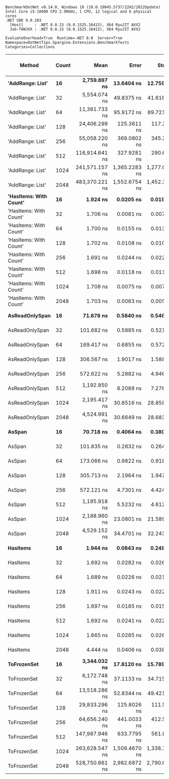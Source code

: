 ```

BenchmarkDotNet v0.14.0, Windows 10 (10.0.19045.5737/22H2/2022Update)
Intel Core i5-10400 CPU 2.90GHz, 1 CPU, 12 logical and 6 physical cores
.NET SDK 9.0.203
  [Host]     : .NET 8.0.15 (8.0.1525.16413), X64 RyuJIT AVX2
  Job-TAWJXX : .NET 8.0.15 (8.0.1525.16413), X64 RyuJIT AVX2

EvaluateOverhead=True  Runtime=.NET 8.0  Server=True  
Namespace=DotNetTips.Spargine.Extensions.BenchmarkTests  Categories=Collections  

```
| Method                 | Count | Mean           | Error         | StdDev        | StdErr      | Median         | Min            | Q1             | Q3             | Max            | Op/s          | CI99.9% Margin | Iterations | Kurtosis | MValue | Skewness | Rank | LogicalGroup | Baseline | Completed Work Items | Lock Contentions | Exceptions | Gen0   | Code Size | Allocated |
|----------------------- |------ |---------------:|--------------:|--------------:|------------:|---------------:|---------------:|---------------:|---------------:|---------------:|--------------:|---------------:|-----------:|---------:|-------:|---------:|-----:|------------- |--------- |---------------------:|-----------------:|-----------:|-------:|----------:|----------:|
| **&#39;AddRange: List&#39;**       | **16**    |   **2,759.897 ns** |    **13.6404 ns** |    **12.7593 ns** |   **3.2944 ns** |   **2,760.677 ns** |   **2,736.142 ns** |   **2,750.415 ns** |   **2,767.197 ns** |   **2,779.832 ns** |     **362,332.3** |      **5.8528 ns** |      **15.00** |    **1.953** |  **2.000** |  **-0.1708** |   **11** | *****            | **No**       |                    **-** |                **-** |          **-** | **0.0076** |        **NA** |     **768 B** |
| &#39;AddRange: List&#39;       | 32    |   5,554.074 ns |    49.8375 ns |    41.6166 ns |  11.5424 ns |   5,568.448 ns |   5,453.373 ns |   5,524.065 ns |   5,577.926 ns |   5,614.729 ns |     180,048.0 |      0.7288 ns |      13.00 |    3.176 |  2.000 |  -0.9311 |   14 | *            | No       |                    - |                - |          - | 0.0076 |        NA |    1368 B |
| &#39;AddRange: List&#39;       | 64    |  11,361.733 ns |    95.9172 ns |    89.7210 ns |  23.1659 ns |  11,361.118 ns |  11,193.333 ns |  11,288.375 ns |  11,456.242 ns |  11,471.743 ns |      88,014.7 |     -4.0829 ns |      15.00 |    1.598 |  2.000 |  -0.1426 |   16 | *            | No       |                    - |                - |          - | 0.0153 |        NA |    2328 B |
| &#39;AddRange: List&#39;       | 128   |  24,406.299 ns |   125.3611 ns |   117.2628 ns |  30.2771 ns |  24,455.557 ns |  24,136.255 ns |  24,340.477 ns |  24,482.843 ns |  24,576.511 ns |      40,973.0 |     -7.6386 ns |      15.00 |    2.598 |  2.000 |  -0.7602 |   18 | *            | No       |                    - |                - |          - | 0.0305 |        NA |    4128 B |
| &#39;AddRange: List&#39;       | 256   |  55,058.220 ns |   369.0802 ns |   345.2378 ns |  89.1400 ns |  55,039.734 ns |  54,367.053 ns |  54,814.056 ns |  55,326.846 ns |  55,688.574 ns |      18,162.6 |    -37.0700 ns |      15.00 |    2.237 |  2.000 |   0.0056 |   20 | *            | No       |                    - |                - |          - | 0.0610 |        NA |    8808 B |
| &#39;AddRange: List&#39;       | 512   | 116,914.641 ns |   327.9281 ns |   290.6997 ns |  77.6928 ns | 116,894.324 ns | 116,371.460 ns | 116,744.019 ns | 117,132.797 ns | 117,310.852 ns |       8,553.2 |    -31.8464 ns |      14.00 |    1.811 |  2.000 |  -0.3164 |   22 | *            | No       |                    - |                - |          - | 0.1221 |        NA |   18568 B |
| &#39;AddRange: List&#39;       | 1024  | 241,571.157 ns | 1,365.2283 ns | 1,277.0354 ns | 329.7291 ns | 241,484.741 ns | 239,520.679 ns | 240,616.406 ns | 242,140.454 ns | 244,031.812 ns |       4,139.6 |   -157.3646 ns |      15.00 |    2.023 |  2.000 |   0.3517 |   24 | *            | No       |                    - |                - |          - |      - |        NA |   32129 B |
| &#39;AddRange: List&#39;       | 2048  | 483,370.221 ns | 1,552.6754 ns | 1,452.3736 ns | 375.0012 ns | 483,258.105 ns | 480,776.367 ns | 482,313.965 ns | 484,401.660 ns | 486,198.145 ns |       2,068.8 |   -180.0006 ns |      15.00 |    2.083 |  2.000 |   0.0890 |   26 | *            | No       |                    - |                - |          - |      - |        NA |   67609 B |
| **&#39;HasItems: With Count&#39;** | **16**    |       **1.924 ns** |     **0.0205 ns** |     **0.0192 ns** |   **0.0050 ns** |       **1.929 ns** |       **1.860 ns** |       **1.921 ns** |       **1.933 ns** |       **1.942 ns** | **519,697,689.0** |      **7.4975 ns** |      **15.00** |    **8.630** |  **2.000** |  **-2.4337** |    **2** | *****            | **No**       |                    **-** |                **-** |          **-** |      **-** |      **96 B** |         **-** |
| &#39;HasItems: With Count&#39; | 32    |       1.706 ns |     0.0081 ns |     0.0072 ns |   0.0019 ns |       1.705 ns |       1.697 ns |       1.701 ns |       1.709 ns |       1.722 ns | 586,233,250.8 |      6.9990 ns |      14.00 |    2.462 |  2.000 |   0.6141 |    1 | *            | No       |                    - |                - |          - |      - |      96 B |         - |
| &#39;HasItems: With Count&#39; | 64    |       1.700 ns |     0.0155 ns |     0.0137 ns |   0.0037 ns |       1.703 ns |       1.656 ns |       1.698 ns |       1.707 ns |       1.712 ns | 588,307,069.8 |      6.9982 ns |      14.00 |    7.785 |  2.000 |  -2.2885 |    1 | *            | No       |                    - |                - |          - |      - |      96 B |         - |
| &#39;HasItems: With Count&#39; | 128   |       1.702 ns |     0.0108 ns |     0.0101 ns |   0.0026 ns |       1.703 ns |       1.671 ns |       1.700 ns |       1.707 ns |       1.714 ns | 587,628,121.5 |      7.4987 ns |      15.00 |    5.852 |  2.000 |  -1.6038 |    1 | *            | No       |                    - |                - |          - |      - |      96 B |         - |
| &#39;HasItems: With Count&#39; | 256   |       1.691 ns |     0.0244 ns |     0.0228 ns |   0.0059 ns |       1.703 ns |       1.656 ns |       1.670 ns |       1.711 ns |       1.717 ns | 591,404,615.5 |      7.4971 ns |      15.00 |    1.166 |  2.000 |  -0.1979 |    1 | *            | No       |                    - |                - |          - |      - |      96 B |         - |
| &#39;HasItems: With Count&#39; | 512   |       1.698 ns |     0.0118 ns |     0.0110 ns |   0.0028 ns |       1.701 ns |       1.667 ns |       1.694 ns |       1.704 ns |       1.711 ns | 588,992,732.2 |      7.4986 ns |      15.00 |    4.343 |  2.000 |  -1.3271 |    1 | *            | No       |                    - |                - |          - |      - |      96 B |         - |
| &#39;HasItems: With Count&#39; | 1024  |       1.708 ns |     0.0075 ns |     0.0071 ns |   0.0018 ns |       1.708 ns |       1.699 ns |       1.702 ns |       1.713 ns |       1.721 ns | 585,436,244.0 |      7.4991 ns |      15.00 |    1.604 |  2.000 |   0.1272 |    1 | *            | No       |                    - |                - |          - |      - |      96 B |         - |
| &#39;HasItems: With Count&#39; | 2048  |       1.703 ns |     0.0063 ns |     0.0056 ns |   0.0015 ns |       1.702 ns |       1.696 ns |       1.699 ns |       1.709 ns |       1.712 ns | 587,119,354.2 |      6.9992 ns |      14.00 |    1.412 |  2.000 |   0.2312 |    1 | *            | No       |                    - |                - |          - |      - |      96 B |         - |
| **AsReadOnlySpan**         | **16**    |      **71.878 ns** |     **0.5840 ns** |     **0.5462 ns** |   **0.1410 ns** |      **72.010 ns** |      **70.910 ns** |      **71.603 ns** |      **72.187 ns** |      **72.698 ns** |  **13,912,462.1** |      **7.4295 ns** |      **15.00** |    **1.977** |  **2.000** |  **-0.2348** |    **4** | *****            | **No**       |                    **-** |                **-** |          **-** | **0.0032** |   **1,125 B** |     **304 B** |
| AsReadOnlySpan         | 32    |     101.682 ns |     0.5885 ns |     0.5217 ns |   0.1394 ns |     101.599 ns |     100.837 ns |     101.249 ns |     102.132 ns |     102.475 ns |   9,834,552.8 |      6.9303 ns |      14.00 |    1.547 |  2.000 |   0.0741 |    5 | *            | No       |                    - |                - |          - | 0.0061 |   1,125 B |     560 B |
| AsReadOnlySpan         | 64    |     169.417 ns |     0.6855 ns |     0.5724 ns |   0.1588 ns |     169.696 ns |     167.867 ns |     169.372 ns |     169.721 ns |     169.885 ns |   5,902,611.4 |      6.4206 ns |      13.00 |    4.512 |  2.000 |  -1.6016 |    6 | *            | No       |                    - |                - |          - | 0.0117 |   1,125 B |    1072 B |
| AsReadOnlySpan         | 128   |     306.567 ns |     1.9017 ns |     1.5880 ns |   0.4404 ns |     306.708 ns |     303.806 ns |     305.216 ns |     307.428 ns |     308.981 ns |   3,261,931.8 |      6.2798 ns |      13.00 |    1.630 |  2.000 |  -0.1726 |    7 | *            | No       |                    - |                - |          - | 0.0224 |   1,125 B |    2096 B |
| AsReadOnlySpan         | 256   |     572.622 ns |     5.2882 ns |     4.9466 ns |   1.2772 ns |     571.521 ns |     565.828 ns |     570.393 ns |     575.850 ns |     581.625 ns |   1,746,353.6 |      6.8614 ns |      15.00 |    1.904 |  2.000 |   0.3263 |    8 | *            | No       |                    - |                - |          - | 0.0448 |   1,125 B |    4144 B |
| AsReadOnlySpan         | 512   |   1,192.850 ns |     8.2088 ns |     7.2769 ns |   1.9448 ns |   1,194.209 ns |   1,179.132 ns |   1,187.240 ns |   1,197.649 ns |   1,206.698 ns |     838,328.3 |      6.0276 ns |      14.00 |    2.180 |  2.000 |  -0.0468 |    9 | *            | No       |                    - |                - |          - | 0.0896 |   1,125 B |    8240 B |
| AsReadOnlySpan         | 1024  |   2,195.417 ns |    30.8516 ns |    28.8586 ns |   7.4513 ns |   2,200.916 ns |   2,155.477 ns |   2,165.702 ns |   2,214.829 ns |   2,243.787 ns |     455,494.4 |      3.7744 ns |      15.00 |    1.565 |  2.000 |  -0.0797 |   10 | *            | No       |                    - |                - |          - | 0.1755 |   1,125 B |   16432 B |
| AsReadOnlySpan         | 2048  |   4,524.991 ns |    30.6649 ns |    28.6839 ns |   7.4062 ns |   4,520.842 ns |   4,486.373 ns |   4,505.951 ns |   4,546.868 ns |   4,582.403 ns |     220,994.9 |      3.7969 ns |      15.00 |    1.925 |  2.000 |   0.3889 |   13 | *            | No       |                    - |                - |          - | 0.3510 |   1,125 B |   32816 B |
| **AsSpan**                 | **16**    |      **70.718 ns** |     **0.4064 ns** |     **0.3802 ns** |   **0.0982 ns** |      **70.612 ns** |      **69.924 ns** |      **70.547 ns** |      **70.975 ns** |      **71.466 ns** |  **14,140,576.2** |      **7.4509 ns** |      **15.00** |    **2.546** |  **2.000** |  **-0.1427** |    **4** | *****            | **No**       |                    **-** |                **-** |          **-** | **0.0032** |   **1,064 B** |     **304 B** |
| AsSpan                 | 32    |     101.835 ns |     0.2832 ns |     0.2649 ns |   0.0684 ns |     101.865 ns |     101.334 ns |     101.662 ns |     102.007 ns |     102.346 ns |   9,819,849.0 |      7.4658 ns |      15.00 |    2.250 |  2.000 |  -0.0834 |    5 | *            | No       |                    - |                - |          - | 0.0061 |   1,064 B |     560 B |
| AsSpan                 | 64    |     173.066 ns |     0.9822 ns |     0.9188 ns |   0.2372 ns |     173.004 ns |     171.661 ns |     172.530 ns |     173.673 ns |     174.802 ns |   5,778,143.0 |      7.3814 ns |      15.00 |    1.960 |  2.000 |   0.1653 |    6 | *            | No       |                    - |                - |          - | 0.0117 |   1,064 B |    1072 B |
| AsSpan                 | 128   |     305.713 ns |     2.1964 ns |     1.9470 ns |   0.5204 ns |     305.864 ns |     301.439 ns |     304.806 ns |     306.858 ns |     309.734 ns |   3,271,041.2 |      6.7398 ns |      14.00 |    3.136 |  2.000 |  -0.1618 |    7 | *            | No       |                    - |                - |          - | 0.0229 |   1,064 B |    2096 B |
| AsSpan                 | 256   |     572.121 ns |     4.7301 ns |     4.4245 ns |   1.1424 ns |     573.054 ns |     566.174 ns |     568.598 ns |     575.934 ns |     578.751 ns |   1,747,883.5 |      6.9288 ns |      15.00 |    1.449 |  2.000 |   0.0549 |    8 | *            | No       |                    - |                - |          - | 0.0448 |   1,064 B |    4144 B |
| AsSpan                 | 512   |   1,185.918 ns |     5.5232 ns |     4.6121 ns |   1.2792 ns |   1,186.936 ns |   1,177.187 ns |   1,183.278 ns |   1,189.056 ns |   1,192.956 ns |     843,228.3 |      5.8604 ns |      13.00 |    1.886 |  2.000 |  -0.3926 |    9 | *            | No       |                    - |                - |          - | 0.0896 |   1,064 B |    8240 B |
| AsSpan                 | 1024  |   2,188.960 ns |    23.0801 ns |    21.5891 ns |   5.5743 ns |   2,193.409 ns |   2,154.299 ns |   2,165.170 ns |   2,203.567 ns |   2,220.985 ns |     456,838.0 |      4.7129 ns |      15.00 |    1.491 |  2.000 |  -0.2017 |   10 | *            | No       |                    - |                - |          - | 0.1755 |   1,064 B |   16432 B |
| AsSpan                 | 2048  |   4,529.152 ns |    34.4701 ns |    32.2434 ns |   8.3252 ns |   4,535.402 ns |   4,473.397 ns |   4,515.635 ns |   4,552.103 ns |   4,572.100 ns |     220,791.9 |      3.3374 ns |      15.00 |    1.958 |  2.000 |  -0.5644 |   13 | *            | No       |                    - |                - |          - | 0.3510 |   1,064 B |   32816 B |
| **HasItems**               | **16**    |       **1.944 ns** |     **0.0843 ns** |     **0.2487 ns** |   **0.0249 ns** |       **1.858 ns** |       **1.688 ns** |       **1.710 ns** |       **2.128 ns** |       **2.460 ns** | **514,450,094.5** |     **49.9876 ns** |     **100.00** |    **2.083** |  **2.511** |   **0.6559** |    **2** | *****            | **No**       |                    **-** |                **-** |          **-** |      **-** |      **95 B** |         **-** |
| HasItems               | 32    |       1.692 ns |     0.0282 ns |     0.0264 ns |   0.0068 ns |       1.707 ns |       1.647 ns |       1.676 ns |       1.709 ns |       1.715 ns | 591,119,032.7 |      7.4966 ns |      15.00 |    1.819 |  2.000 |  -0.8591 |    1 | *            | No       |                    - |                - |          - |      - |      95 B |         - |
| HasItems               | 64    |       1.689 ns |     0.0226 ns |     0.0211 ns |   0.0055 ns |       1.700 ns |       1.648 ns |       1.677 ns |       1.702 ns |       1.708 ns | 592,133,665.4 |      7.4973 ns |      15.00 |    1.986 |  2.000 |  -0.9160 |    1 | *            | No       |                    - |                - |          - |      - |      95 B |         - |
| HasItems               | 128   |       1.911 ns |     0.0243 ns |     0.0227 ns |   0.0059 ns |       1.918 ns |       1.865 ns |       1.916 ns |       1.925 ns |       1.936 ns | 523,162,465.0 |      7.4971 ns |      15.00 |    2.735 |  2.000 |  -1.1660 |    2 | *            | No       |                    - |                - |          - |      - |      95 B |         - |
| HasItems               | 256   |       1.697 ns |     0.0185 ns |     0.0154 ns |   0.0043 ns |       1.701 ns |       1.647 ns |       1.699 ns |       1.702 ns |       1.708 ns | 589,271,031.6 |      6.4979 ns |      13.00 |    8.754 |  2.000 |  -2.6209 |    1 | *            | No       |                    - |                - |          - |      - |      95 B |         - |
| HasItems               | 512   |       1.692 ns |     0.0241 ns |     0.0225 ns |   0.0058 ns |       1.700 ns |       1.643 ns |       1.695 ns |       1.707 ns |       1.709 ns | 591,114,520.2 |      7.4971 ns |      15.00 |    2.856 |  2.000 |  -1.2397 |    1 | *            | No       |                    - |                - |          - |      - |      95 B |         - |
| HasItems               | 1024  |       1.665 ns |     0.0285 ns |     0.0266 ns |   0.0069 ns |       1.663 ns |       1.625 ns |       1.645 ns |       1.688 ns |       1.709 ns | 600,659,546.3 |      7.4966 ns |      15.00 |    1.571 |  2.000 |  -0.0252 |    1 | *            | No       |                    - |                - |          - |      - |      95 B |         - |
| HasItems               | 2048  |       4.444 ns |     0.0406 ns |     0.0380 ns |   0.0098 ns |       4.446 ns |       4.379 ns |       4.420 ns |       4.469 ns |       4.516 ns | 225,033,965.2 |      7.4951 ns |      15.00 |    1.958 |  2.000 |   0.0499 |    3 | *            | No       |                    - |                - |          - |      - |      94 B |         - |
| **ToFrozenSet**            | **16**    |   **3,344.032 ns** |    **17.8120 ns** |    **15.7898 ns** |   **4.2200 ns** |   **3,340.290 ns** |   **3,323.730 ns** |   **3,333.887 ns** |   **3,350.657 ns** |   **3,375.423 ns** |     **299,040.2** |      **4.8900 ns** |      **14.00** |    **2.450** |  **2.000** |   **0.7018** |   **12** | *****            | **No**       |                    **-** |                **-** |          **-** | **0.0191** |   **2,243 B** |    **1840 B** |
| ToFrozenSet            | 32    |   6,172.748 ns |    37.1133 ns |    34.7158 ns |   8.9636 ns |   6,179.540 ns |   6,118.720 ns |   6,145.311 ns |   6,197.935 ns |   6,224.467 ns |     162,002.4 |      3.0182 ns |      15.00 |    1.575 |  2.000 |  -0.0821 |   15 | *            | No       |                    - |                - |          - | 0.0305 |   2,243 B |    2976 B |
| ToFrozenSet            | 64    |  13,518.286 ns |    52.8344 ns |    49.4213 ns |  12.7605 ns |  13,505.215 ns |  13,462.736 ns |  13,475.330 ns |  13,541.453 ns |  13,633.469 ns |      73,973.9 |      1.1197 ns |      15.00 |    2.695 |  2.000 |   0.8225 |   17 | *            | No       |                    - |                - |          - | 0.0763 |   2,243 B |    7096 B |
| ToFrozenSet            | 128   |  29,833.296 ns |   125.8026 ns |   111.5207 ns |  29.8052 ns |  29,845.984 ns |  29,555.046 ns |  29,807.014 ns |  29,902.469 ns |  29,970.805 ns |      33,519.6 |     -7.9026 ns |      14.00 |    3.443 |  2.000 |  -1.1063 |   19 | *            | No       |                    - |                - |          - | 0.1831 |   2,243 B |   18328 B |
| ToFrozenSet            | 256   |  64,656.240 ns |   441.0033 ns |   412.5148 ns | 106.5109 ns |  64,686.859 ns |  63,819.806 ns |  64,369.489 ns |  64,859.949 ns |  65,515.826 ns |      15,466.4 |    -45.7554 ns |      15.00 |    2.676 |  2.000 |   0.0217 |   21 | *            | No       |                    - |                - |          - | 0.2441 |   2,243 B |   31552 B |
| ToFrozenSet            | 512   | 147,987.946 ns |   633.7795 ns |   561.8290 ns | 150.1551 ns | 147,808.069 ns | 147,305.530 ns | 147,675.012 ns | 148,498.975 ns | 149,120.471 ns |       6,757.3 |    -68.0776 ns |      14.00 |    1.906 |  2.000 |   0.5312 |   23 | *            | No       |                    - |                - |          - | 0.7324 |   2,243 B |   76144 B |
| ToFrozenSet            | 1024  | 263,628.547 ns | 1,509.4670 ns | 1,338.1032 ns | 357.6231 ns | 263,757.080 ns | 261,085.352 ns | 262,625.903 ns | 264,336.462 ns | 266,162.305 ns |       3,793.2 |   -171.8116 ns |      14.00 |    2.213 |  2.000 |  -0.0685 |   25 | *            | No       |                    - |                - |          - | 0.4883 |   2,243 B |   83033 B |
| ToFrozenSet            | 2048  | 528,750.661 ns | 2,982.6872 ns | 2,790.0075 ns | 720.3768 ns | 528,337.256 ns | 525,101.025 ns | 526,229.150 ns | 531,074.268 ns | 533,655.615 ns |       1,891.3 |   -352.6884 ns |      15.00 |    1.537 |  2.000 |   0.2810 |   27 | *            | No       |                    - |                - |          - | 0.9766 |   2,243 B |  172097 B |
